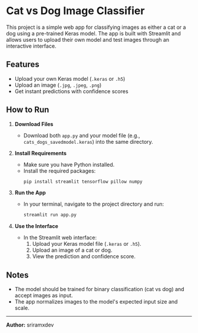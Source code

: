 # Cat vs Dog Image Classifier

This project is a simple web app for classifying images as either a cat or a dog using a pre-trained Keras model. The app is built with Streamlit and allows users to upload their own model and test images through an interactive interface.

## Features
- Upload your own Keras model (`.keras` or `.h5`)
- Upload an image (`.jpg`, `.jpeg`, `.png`)
- Get instant predictions with confidence scores

## How to Run

1. **Download Files**
   - Download both `app.py` and your model file (e.g., `cats_dogs_savedmodel.keras`) into the same directory.

2. **Install Requirements**
   - Make sure you have Python installed.
   - Install the required packages:
     ```bash
     pip install streamlit tensorflow pillow numpy
     ```

3. **Run the App**
   - In your terminal, navigate to the project directory and run:
     ```bash
     streamlit run app.py
     ```

4. **Use the Interface**
   - In the Streamlit web interface:
     1. Upload your Keras model file (`.keras` or `.h5`).
     2. Upload an image of a cat or dog.
     3. View the prediction and confidence score.

## Notes
- The model should be trained for binary classification (cat vs dog) and accept images as input.
- The app normalizes images to the model's expected input size and scale.

---

**Author:** sriramxdev
